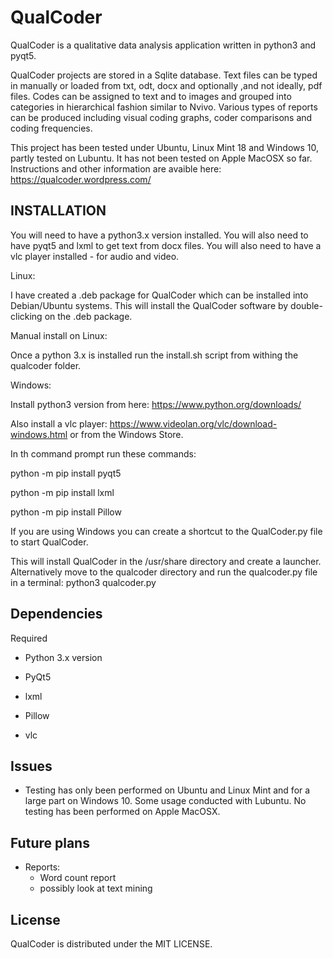 # QualCoder
QualCoder is a qualitative data analysis application written in python3 and pyqt5.

QualCoder projects are stored in a Sqlite database. Text files can be typed in manually or loaded from txt, odt, docx and optionally ,and not ideally, pdf files. Codes can be assigned to text and to images and grouped into categories in hierarchical fashion similar to Nvivo. Various types of reports can be produced including visual coding graphs, coder comparisons and coding frequencies.

This project has been tested under Ubuntu, Linux Mint 18 and Windows 10, partly tested on Lubuntu. It has not been tested on Apple MacOSX so far.
Instructions and other information are avaible here: https://qualcoder.wordpress.com/

## INSTALLATION
You will need to have a python3.x version installed.
You will also need to have pyqt5 and lxml to get text from docx files.
You will also need to have a vlc player installed - for audio and video.

Linux:

I have created a .deb package for QualCoder which can be installed into Debian/Ubuntu systems. This will install the QualCoder software by double-clicking on the .deb package.

Manual install on Linux:

Once a python 3.x is installed run the install.sh script from withing the qualcoder folder.


Windows: 

Install python3 version from here: https://www.python.org/downloads/

Also install a vlc player: https://www.videolan.org/vlc/download-windows.html or from the Windows Store.

In th command prompt run these commands:

python -m pip install pyqt5 

python -m pip install lxml

python -m pip install Pillow

If you are using Windows you can create a shortcut to the QualCoder.py file to start QualCoder.


This will install QualCoder in the /usr/share directory and create a launcher. Alternatively move to the qualcoder directory and run the qualcoder.py file in a terminal: python3 qualcoder.py

## Dependencies
Required

* Python 3.x version

* PyQt5

* lxml

* Pillow

* vlc

## Issues
* Testing has only been performed on Ubuntu and Linux Mint and for a large part on Windows 10. Some usage conducted with Lubuntu. No testing has been performed on Apple MacOSX.


## Future plans
* Reports:
    * Word count report
    * possibly look at text mining

## License
QualCoder is distributed under the MIT LICENSE.
